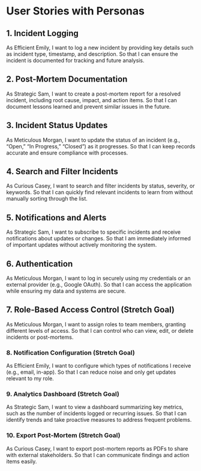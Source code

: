 # User Stories with Personas

## 1. Incident Logging

As Efficient Emily, I want to log a new incident by providing key details such as incident type, timestamp, and description. So that I can ensure the incident is documented for tracking and future analysis.

## 2. Post-Mortem Documentation

As Strategic Sam, I want to create a post-mortem report for a resolved incident, including root cause, impact, and action items. So that I can document lessons learned and prevent similar issues in the future.

## 3. Incident Status Updates

As Meticulous Morgan, I want to update the status of an incident (e.g., “Open,” “In Progress,” “Closed”) as it progresses. So that I can keep records accurate and ensure compliance with processes.

## 4. Search and Filter Incidents

As Curious Casey, I want to search and filter incidents by status, severity, or keywords. So that I can quickly find relevant incidents to learn from without manually sorting through the list.

## 5. Notifications and Alerts

As Strategic Sam, I want to subscribe to specific incidents and receive notifications about updates or changes. So that I am immediately informed of important updates without actively monitoring the system.

## 6. Authentication

As Meticulous Morgan, I want to log in securely using my credentials or an external provider (e.g., Google OAuth). So that I can access the application while ensuring my data and systems are secure.

## 7. Role-Based Access Control (Stretch Goal)

As Meticulous Morgan, I want to assign roles to team members, granting different levels of access. So that I can control who can view, edit, or delete incidents or post-mortems.

### 8. Notification Configuration (Stretch Goal)

As Efficient Emily, I want to configure which types of notifications I receive (e.g., email, in-app). So that I can reduce noise and only get updates relevant to my role.

### 9. Analytics Dashboard (Stretch Goal)

As Strategic Sam, I want to view a dashboard summarizing key metrics, such as the number of incidents logged or recurring issues. So that I can identify trends and take proactive measures to address frequent problems.

### 10. Export Post-Mortem (Stretch Goal)

As Curious Casey, I want to export post-mortem reports as PDFs to share with external stakeholders. So that I can communicate findings and action items easily.
